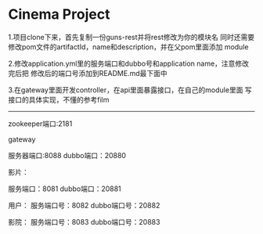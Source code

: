 # **Cinema Project**

1.项目clone下来，首先复制一份guns-rest并将rest修改为你的模块名
同时还需要修改pom文件的artifactId，name和description，并在父pom里面添加
module

2.修改application.yml里的服务端口和dubbo号和application name，注意修改完后把
修改后的端口号添加到README.md最下面中

3.在gateway里面开发controller，在api里面暴露接口，在自己的module里面
写接口的具体实现，不懂的参考film



-------------
zookeeper端口:2181

gateway

服务器端口:8088 dubbo端口：20880

影片：

服务端口：8081 dubbo端口：20881

用户：
服务端口号：8082 dubbo端口号：20882

影院：
服务端口号：8083 dubbo端口号：20883


